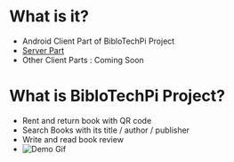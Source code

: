 # What is it?
* Android Client Part of BibloTechPi Project
* [Server Part](https://github.com/e-sung/BibloTechPi-Server)
* Other Client Parts : Coming Soon

# What is BibloTechPi Project?
* Rent and return book with QR code
* Search Books with its title / author / publisher
* Write and read book review
* ![Demo Gif](https://github.com/e-sung/BibloTechPi-Server/raw/master/demo.gif)
